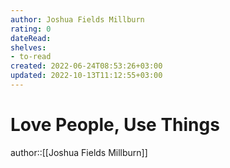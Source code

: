 ```yaml
---
author: Joshua Fields Millburn
rating: 0
dateRead: 
shelves: 
- to-read
created: 2022-06-24T08:53:26+03:00
updated: 2022-10-13T11:12:55+03:00
---
```

# Love People, Use Things

author::[[Joshua Fields Millburn]]